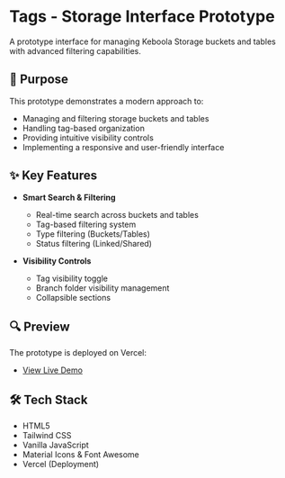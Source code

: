 # Tags - Storage Interface Prototype

A prototype interface for managing Keboola Storage buckets and tables with advanced filtering capabilities.

## 🎯 Purpose

This prototype demonstrates a modern approach to:
- Managing and filtering storage buckets and tables
- Handling tag-based organization
- Providing intuitive visibility controls
- Implementing a responsive and user-friendly interface

## ✨ Key Features

- **Smart Search & Filtering**
  - Real-time search across buckets and tables
  - Tag-based filtering system
  - Type filtering (Buckets/Tables)
  - Status filtering (Linked/Shared)

- **Visibility Controls**
  - Tag visibility toggle
  - Branch folder visibility management
  - Collapsible sections

## 🔍 Preview

The prototype is deployed on Vercel:
- [View Live Demo](https://tags-6zx3sn313-tomas-janouseks-projects-df86e6d6.vercel.app)

## 🛠️ Tech Stack

- HTML5
- Tailwind CSS
- Vanilla JavaScript
- Material Icons & Font Awesome
- Vercel (Deployment)
